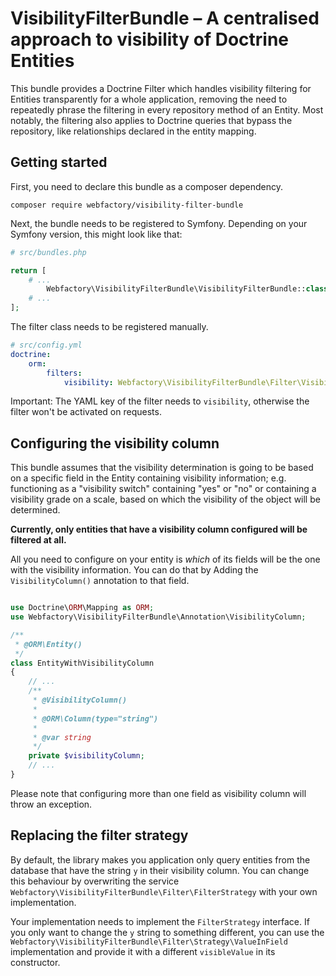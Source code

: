 # VisibilityFilterBundle – A centralised approach to visibility of Doctrine Entities

This bundle provides a Doctrine Filter which handles visibility filtering for Entities transparently for a whole
application, removing the need to repeatedly phrase the filtering in every repository method of an Entity. Most notably,
the filtering also applies to Doctrine queries that bypass the repository, like relationships declared in the entity
mapping.

## Getting started

First, you need to declare this bundle as a composer dependency.

```shell
composer require webfactory/visibility-filter-bundle
```

Next, the bundle needs to be registered to Symfony. Depending on your Symfony version, this might look like that:

```php
# src/bundles.php

return [
    # ...
        Webfactory\VisibilityFilterBundle\VisibilityFilterBundle::class => ['all' => true],
    # ...
];
```

The filter class needs to be registered manually.

```yaml
# src/config.yml
doctrine:
    orm:
        filters:
            visibility: Webfactory\VisibilityFilterBundle\Filter\VisibilityColumnConsideringSQLFilter
```

Important: The YAML key of the filter needs to `visibility`, otherwise the filter won't be activated on requests.

## Configuring the visibility column

This bundle assumes that the visibility determination is going to be based on a specific field in the Entity containing
visibility information; e.g. functioning as a "visibility switch" containing "yes" or "no" or containing a visibility
grade on a scale, based on which the visibility of the object will be determined.

**Currently, only entities that have a visibility column configured will be filtered at all.**

All you need to configure on your entity is *which* of its fields will be the one with the visibility information.
You can do that by Adding the `VisibilityColumn()` annotation to that field.

```php

use Doctrine\ORM\Mapping as ORM;
use Webfactory\VisibilityFilterBundle\Annotation\VisibilityColumn;

/**
 * @ORM\Entity()
 */
class EntityWithVisibilityColumn
{
    // ...
    /**
     * @VisibilityColumn()
     *
     * @ORM\Column(type="string")
     *
     * @var string
     */
    private $visibilityColumn;
    // ...
}
```

Please note that configuring more than one field as visibility column will throw an exception.

## Replacing the filter strategy

By default, the library makes you application only query entities from the database that have the string `y` in their
visibility column. You can change this behaviour by overwriting the service
`Webfactory\VisibilityFilterBundle\Filter\FilterStrategy` with your own implementation.

Your implementation needs to implement the `FilterStrategy` interface. If you only want to change the `y` string to
something different, you can use the `Webfactory\VisibilityFilterBundle\Filter\Strategy\ValueInField` implementation
and provide it with a different `visibleValue` in its constructor.
